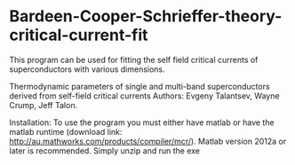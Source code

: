 # Bardeen-Cooper-Schrieffer-theory-critical-current-fit
This program can be used for fitting the self field critical currents of superconductors with various dimensions. 

Thermodynamic parameters of single and multi-band superconductors derived from self-field critical currents
Authors: Evgeny Talantsev, Wayne Crump, Jeff Talon.

Installation:
To use the program you must either have matlab or have the matlab runtime (download link: http://au.mathworks.com/products/compiler/mcr/).
Matlab version 2012a or later is recommended.
Simply unzip and run the exe
